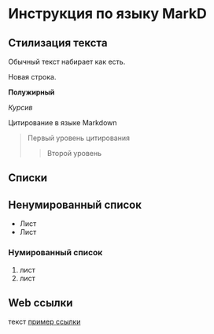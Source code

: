 # Инструкция по языку MarkD

## Стилизация текста
Обычный текст набирает как есть.

Новая строка.

**Полужирный**

*Курсив*

Цитирование в языке Markdown
> Первый уровень цитирования
>> Второй уровень 

## Списки
## Ненумированный список
* Лист 
* Лист

### Нумированный список
1. лист
2. лист

## Web ссылки
текст [пример ссылки]("http.example.com")
